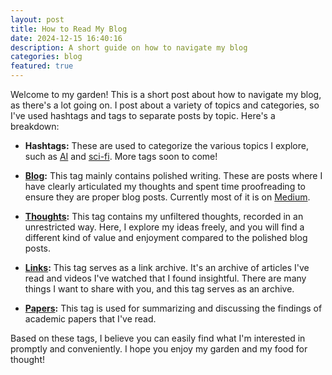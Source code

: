 ```yaml
---
layout: post
title: How to Read My Blog
date: 2024-12-15 16:40:16
description: A short guide on how to navigate my blog
categories: blog
featured: true
---
```


Welcome to my garden! This is a short post about how to navigate my blog, as there's a lot going on. I post about a variety of topics and categories, so I've used hashtags and tags to separate posts by topic. Here's a breakdown:

*   **Hashtags:** These are used to categorize the various topics I explore, such as [AI](https://ht0324.github.io/blog/tag/ai) and [sci-fi](https://ht0324.github.io/blog/tag/sci-fi). More tags soon to come!

*   **[Blog](https://medium.com/@FdForThought):** This tag mainly contains polished writing. These are posts where I have clearly articulated my thoughts and spent time proofreading to ensure they are proper blog posts. Currently most of it is on [Medium](https://medium.com/@FdForThought).

*   **[Thoughts](https://ht0324.github.io/blog/category/thoughts):** This tag contains my unfiltered thoughts, recorded in an unrestricted way. Here, I explore my ideas freely, and you will find a different kind of value and enjoyment compared to the polished blog posts.

*   **[Links](https://ht0324.github.io/blog/category/link):** This tag serves as a link archive. It's an archive of articles I've read and videos I've watched that I found insightful. There are many things I want to share with you, and this tag serves as an archive.

*   **[Papers](https://ht0324.github.io/blog/category/papers):** This tag is used for summarizing and discussing the findings of academic papers that I've read.

Based on these tags, I believe you can easily find what I'm interested in promptly and conveniently. I hope you enjoy my garden and my food for thought!
